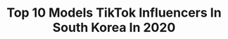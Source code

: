 ---
title: Top 10 Models TikTok Influencers In South Korea In 2020
description: >-
  Find top models TikTok influencers in South Korea in 2020. Most popular hashtags: #fashion #model #duet #korean.
platform: TikTok
profiles:
  - username: "hayoungbeen"
    fullname: >-
      Hayoung Been
    location: "South Korea"
    followers: 7721
    engagement: 843
    commentsToLikes: 0.215752
    id: ck9jzci2g84xk0j78b6giyzxt
    verified: false
    hashtags: "#goodnight, #love, #loveislove, #dress"
  - username: "stephany_official"
    fullname: >-
      💘김스테파니헤리💘
    location: "South Korea"
    followers: 1119824
    engagement: 1037
    commentsToLikes: 0.015006
    id: ck9fpammx6ekr0j78zktn5aj7
    verified: true
    hashtags: "#sponsored, #waterbank, #wipeitdownchallenge, #wipeitdown"
  - username: "ya.stacey"
    fullname: >-
      Stacey 🌻 스테이시
    location: "South Korea"
    followers: 116747
    engagement: 833
    commentsToLikes: 0.019349
    id: ck9fme4ebt1ev0j78nqod1xir
    verified: false
    hashtags: "#transition, #animegirl, #sayso, #wipe"
  - username: "itsleonardlim"
    fullname: >-
      Leonard Lim
    location: "South Korea"
    followers: 4486
    engagement: 674
    commentsToLikes: 0.022460
    id: ck9fq4cjqaiev0j78g02wzvah
    verified: false
    hashtags: "#jerking, #everydayscience, #accentcheck, #mensfashion"
  - username: "jiejie_seoul"
    fullname: >-
      首尔姐姐
    location: "South Korea"
    followers: 64353
    engagement: 463
    commentsToLikes: 0.026195
    id: ck920job4ehg80j7839rxyklr
    verified: false
    hashtags: "#makeup, #foryourpage, #tiktokhair, #foruyou"
  - username: "sanga_yonini"
    fullname: >-
      Sang-A
    location: "South Korea"
    followers: 478801
    engagement: 588
    commentsToLikes: 0.012104
    id: ckaidb2wmntoq0i78ud359zp1
    verified: false
    hashtags: "#splits, #feelme, #running, #collaboration"
  - username: "dewsisters"
    fullname: >-
      Dewsisters
    location: "South Korea"
    followers: 3101833
    engagement: 1512
    commentsToLikes: 0.017209
    id: ck9euyutsfrzh0j78lcrsmfd1
    verified: true
    hashtags: "#fashion, #makeup, #korea, #diet"
  - username: "harry_kor"
    fullname: >-
      이형주
    location: "South Korea"
    followers: 1065840
    engagement: 1036
    commentsToLikes: 0.013639
    id: ck7zohwmyk6xj0j788mgm3aqw
    verified: true
    hashtags: "#bts, #chalange, #anysongchallenge, #ad"
  - username: "sweetaj_"
    fullname: >-
      앶온니
    location: "South Korea"
    followers: 10850
    engagement: 398
    commentsToLikes: 0.024076
    id: ckal6detzaecv0i78xu9dzwhy
    verified: false
    hashtags: "#cu, #koreanmodel, #model, #beautymodel"
  - username: "korean.papa"
    fullname: >-
      박일서 - korean model
    location: "South Korea"
    followers: 240964
    engagement: 583
    commentsToLikes: 0.006037
    id: ck9f2g6zqd2dt0j782u2w0l22
    verified: false
    hashtags: "#korean, #runple, #guy, #go"
---